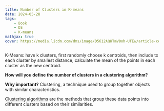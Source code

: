```yaml
---
title: Number of Clusters in K-means
date: 2024-05-28
tags: 
    - Book
    - DS
    - K-means
mathjax: true
cover: https://media.licdn.com/dms/image/D5612AQHTmV8oh-UTEw/article-cover_image-shrink_720_1280/0/1664257477481?e=2147483647&v=beta&t=8Na3cxIPUfB1bWYSBmTDZqewChLy0ExrIjo9CcGicEk
---
```

K-Means: have k clusters, first randomly choose k centroids, then include to each cluster by smallest distance, calculate the mean of the points in each cluster as the new centroid.

**How will you define the number of clusters in a clustering algorithm?**

**Why important?** Clustering, a technique used to group together objects with similar characteristics.

<u>Clustering algorithms</u> are the methods that group these data points into different clusters based on their similarities.


